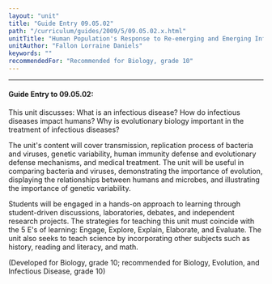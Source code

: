 ```yaml
---
layout: "unit"
title: "Guide Entry 09.05.02"
path: "/curriculum/guides/2009/5/09.05.02.x.html"
unitTitle: "Human Population's Response to Re-emerging and Emerging Infectious Diseases"
unitAuthor: "Fallon Lorraine Daniels"
keywords: ""
recommendedFor: "Recommended for Biology, grade 10"
---
```

<body>
<hr/>
<h4>
Guide Entry to 09.05.02:
</h4>
This unit discusses: What is an infectious disease? How do infectious diseases impact humans? Why is evolutionary biology important in the treatment of infectious diseases?
<p>
The unit's content will cover transmission, replication process of bacteria and viruses, genetic variability, human immunity defense and evolutionary defense mechanisms, and medical treatment. The unit will be useful in comparing bacteria and viruses, demonstrating the importance of evolution, displaying the relationships between humans and microbes, and illustrating the importance of genetic variability.
</p>
<p>
Students will be engaged in a hands-on approach to learning through student-driven discussions, laboratories, debates, and independent research projects. The strategies for teaching this unit must coincide with the 5 E's of learning: Engage, Explore, Explain, Elaborate, and Evaluate. The unit also seeks to teach science by incorporating other subjects such as history, reading and literacy, and math.
</p>
<p>
(Developed for Biology, grade 10; recommended for Biology, Evolution, and Infectious Disease, grade 10)
</p>
</body>
